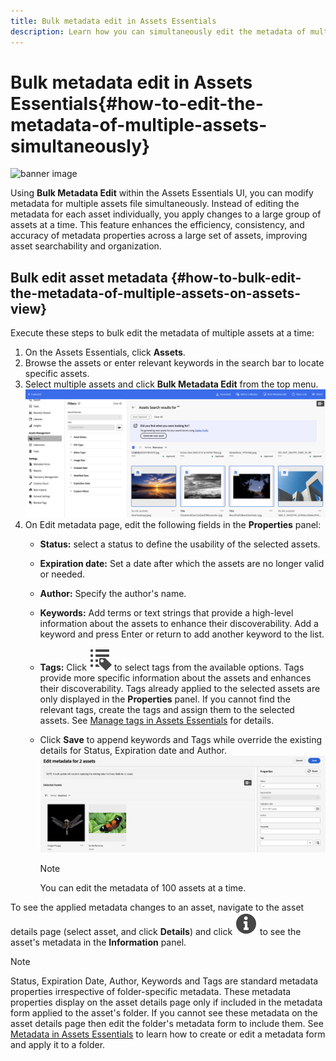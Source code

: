 ```yaml
---
title: Bulk metadata edit in Assets Essentials
description: Learn how you can simultaneously edit the metadata of multiple assets available on the Assets Essentials.
---
```

# Bulk metadata edit in Assets Essentials{#how-to-edit-the-metadata-of-multiple-assets-simultaneously}

![banner image](/help/assets/assets/)

Using **Bulk Metadata Edit** within the Assets Essentials UI, you can modify metadata for multiple assets file simultaneously. Instead of editing the metadata for each asset individually, you apply changes to a large group of assets at a time. This feature enhances the efficiency, consistency, and accuracy of metadata properties across a large set of assets, improving asset searchability and organization. 

## Bulk edit asset metadata {#how-to-bulk-edit-the-metadata-of-multiple-assets-on-assets-view}

Execute these steps to bulk edit the metadata of multiple assets at a time:

1. On the Assets Essentials, click **Assets**.
1. Browse the assets or enter relevant keywords in the search bar to locate specific assets.
1. Select multiple assets and click **Bulk Metadata Edit** from the top menu. 
![bulk-metadata-edit](/help/using/assets/bulk-metadata-edit.png)
1. On Edit metadata page, edit the following fields in the **Properties** panel: 
    * **Status:** select a status to define the usability of the selected assets.
    * **Expiration date:** Set a date after which the assets are no longer valid or needed. 
    * **Author:** Specify the author's name.
    * **Keywords:** Add terms or text strings that provide a high-level information about the assets to enhance their discoverability. Add a keyword and press Enter or return to add another keyword to the list.
    * **Tags:** Click ![tags icon](/help/using/assets/tags-icon.svg) to select tags from the available options. Tags provide more specific information about the assets and enhances their discoverability. Tags already applied to the selected assets are only displayed in the **Properties** panel. If you cannot find the relevant tags, create the tags and assign them to the selected assets. See [Manage tags in Assets Essentials](/help/using/tagging-management.md) for details. 
    * Click **Save** to append keywords and Tags while override the existing details for Status, Expiration date and Author. 
    ![save-bulk-metadata-edit-properties](/help/using/assets/save-bulk-metadata-edit-properties.png)

        >[!NOTE]
        >
        >You can edit the metadata of 100 assets at a time.

To see the applied metadata changes to an asset, navigate to the asset details page (select asset, and click **Details**) and click ![](/help/using/assets/info-icon-solid-black%202.svg) to see the asset's metadata in the **Information** panel. 

>[!NOTE]
>
>Status, Expiration Date, Author, Keywords and Tags are standard metadata properties irrespective of folder-specific metadata. These metadata properties display on the asset details page only if included in the metadata form applied to the asset's folder.  If you cannot see these metadata on the asset details page then edit the folder's metadata form to include them. See [Metadata in Assets Essentials](/help/using/metadata.md) to learn how to create or edit a metadata form and apply it to a folder.

 
